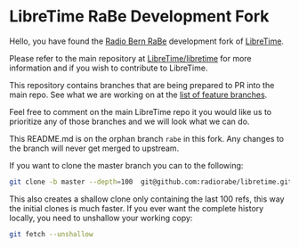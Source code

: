 # LibreTime RaBe Development Fork

Hello, you have found the [Radio Bern RaBe](http://rabe.ch) development fork of [LibreTime](http://libretime.org).

Please refer to the main repository at [LibreTime/libretime](https://github.com/LibreTime/libretime) for more
information and if you wish to contribute to LibreTime.

This repository contains branches that are being prepared to PR into the main repo. See what we are working on
at the [list of feature branches](https://github.com/radiorabe/libretime/branches/all?utf8=%E2%9C%93&query=feature).

Feel free to comment on the main LibreTime repo it you would like us to prioritize any of those branches and
we will look what we can do.

This README.md is on the orphan branch `rabe` in this fork. Any changes to the branch will never get merged to upstream.

If you want to clone the master branch you can to the following:

```bash
git clone -b master --depth=100  git@github.com:radiorabe/libretime.git
```

This also creates a shallow clone only containing the last 100 refs, this way the initial clones is much faster. If you ever want the complete history locally, you need to unshallow your working copy:

```bash
git fetch --unshallow
```
